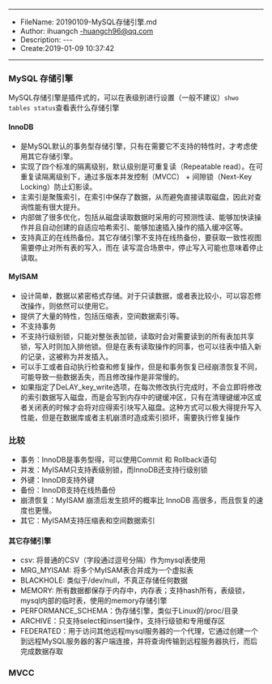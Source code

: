___
- FileName: 20190109-MySQL存储引擎.md
- Author: ihuangch -huangch96@qq.com
- Description: ---
- Create:2019-01-09 10:37:42
___

### MySQL 存储引擎
MySQL存储引擎是插件式的，可以在表级别进行设置（一般不建议）`shwo tables status`查看表什么存储引擎 

#### InnoDB
- 是MySQL默认的事务型存储引擎，只有在需要它不支持的特性时，才考虑使用其它存储引擎。  
- 实现了四个标准的隔离级别，默认级别是可重复读（Repeatable read）。在可重复读隔离级别下，通过多版本并发控制（MVCC） + 间隙锁（Next-Key Locking）防止幻影读。  
- 主索引是聚簇索引，在索引中保存了数据，从而避免直接读取磁盘，因此对查询性能有很大提升。  
- 内部做了很多优化，包括从磁盘读取数据时采用的可预测性读、能够加快读操作并且自动创建的自适应哈希索引、能够加速插入操作的插入缓冲区等。  
- 支持真正的在线热备份。其它存储引擎不支持在线热备份，要获取一致性视图需要停止对所有表的写入，而在
读写混合场景中，停止写入可能也意味着停止读取。  

#### MyISAM
- 设计简单，数据以紧密格式存储。对于只读数据，或者表比较小，可以容忍修改操作，则依然可以使用它。  
- 提供了大量的特性，包括压缩表，空间数据索引等。  
- 不支持事务
- 不支持行级别锁，只能对整张表加锁，读取时会对需要读到的所有表加共享锁，写入时则加入排他锁。但是在表有读取操作的同事，也可以往表中插入新的记录，这被称为并发插入。
- 可以手工或者自动执行检查和修复操作，但是和事务恢复已经崩溃恢复不同，可能导致一些数据丢失，而且修改操作是非常慢的。
- 如果指定了DeLAY_key_write选项，在每次修改执行完成时，不会立即将修改的索引数据写入磁盘，而是会写到内存中的键缓冲区，只有在清理键缓冲区或者关闭表的时候才会将对应得索引块写入磁盘。这种方式可以极大得提升写入性能，但是在数据库或者主机崩溃时造成索引损坏，需要执行修复操作

### 比较
- 事务：InnoDB是事务型得，可以使用Commit 和 Rollback语句
- 并发：MyISAM只支持表级别锁，而InnoDB还支持行级别锁
- 外键：InnoDB支持外键
- 备份：InnoDB支持在线热备份
- 崩溃恢复：MyISAM 崩溃后发生损坏的概率比 InnoDB 高很多，而且恢复的速度也更慢。
- 其它：MyISAM支持压缩表和空间数据索引

#### 其它存储引擎
- csv: 将普通的CSV（字段通过逗号分隔）作为mysql表使用
- MRG_MYISAM: 将多个MyISAM表合并成为一个虚拟表
- BLACKHOLE: 类似于/dev/null，不真正存储任何数据
- MEMORY: 所有数据都保存于内存中，内存表；支持hash所有，表级锁，mysql内部的临时表，使用的memory存储引擎
- PERFORMANCE_SCHEMA：伪存储引擎，类似于Linux的/proc/目录
- ARCHIVE：只支持select和insert操作，支持行级锁和专用缓存区
- FEDERATED：用于访问其他远程mysql服务器的一个代理，它通过创建一个到远程MySQL服务器的客户端连接，并将查询传输到远程服务器执行，而后完成数据存取


### MVCC
